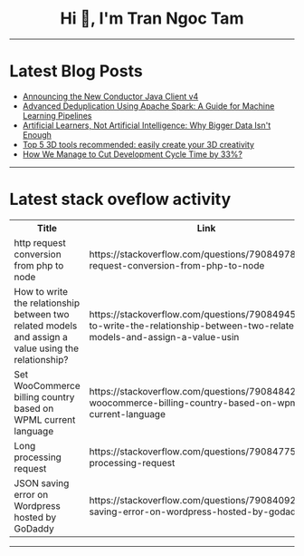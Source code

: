 <h1 align="center">Hi 👋, I'm Tran Ngoc Tam</h1>

---

# Latest Blog Posts 
<!-- BLOG-POST-LIST:START -->
- [Announcing the New Conductor Java Client v4](https://dev.to/orkes/announcing-the-new-conductor-java-client-v4-4p4e)
- [Advanced Deduplication Using Apache Spark: A Guide for Machine Learning Pipelines](https://dev.to/ajay_tani/advanced-deduplication-using-apache-spark-a-guide-for-machine-learning-pipelines-3ik6)
- [Artificial Learners, Not Artificial Intelligence: Why Bigger Data Isn&#39;t Enough](https://dev.to/arkadeepnag/artificial-learners-not-artificial-intelligence-why-bigger-data-isnt-enough-1mb)
- [Top 5 3D tools recommended: easily create your 3D creativity](https://dev.to/wingwing/top-5-3d-tools-recommended-easily-create-your-3d-creativity-3ec9)
- [How We Manage to Cut Development Cycle Time by 33%?](https://dev.to/apilover/how-we-manage-to-cut-development-cycle-time-by-33-1flg)
<!-- BLOG-POST-LIST:END -->

---

# Latest stack oveflow activity
<table>
  <tr><th>Title</th><th>Link</th></tr>
  <!-- STACKOVERFLOW:START --><tr><td>http request conversion from php to node</td><td>https://stackoverflow.com/questions/79084978/http-request-conversion-from-php-to-node</td></tr><tr><td>How to write the relationship between two related models and assign a value using the relationship?</td><td>https://stackoverflow.com/questions/79084945/how-to-write-the-relationship-between-two-related-models-and-assign-a-value-usin</td></tr><tr><td>Set WooCommerce billing country based on WPML current language</td><td>https://stackoverflow.com/questions/79084842/set-woocommerce-billing-country-based-on-wpml-current-language</td></tr><tr><td>Long processing request</td><td>https://stackoverflow.com/questions/79084775/long-processing-request</td></tr><tr><td>JSON saving error on Wordpress hosted by GoDaddy</td><td>https://stackoverflow.com/questions/79084092/json-saving-error-on-wordpress-hosted-by-godaddy</td></tr><!-- STACKOVERFLOW:END -->
</table>

---


